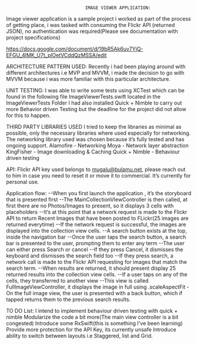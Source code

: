                                   IMAGE VIEWER APPLICATION:
Image viewer application is a sample project i worked as part of the process of getting place, i was tasked with consuming the Flickr API (returned JSON), no authentication was required(Please see documentation with project specifications)

https://docs.google.com/document/d/19bR5Ak6uv7YjQ-EFGU_4IMK_U7t_plOetVCddQzMSSA/edit

ARCHITECTURE PATTERN USED:
Recently i had been playing around with different architectures i.e MVP and MVVM, i made the decision to go with MVVM because i was more familiar with this particular architecture.

UNIT TESTING:
I was able to write some tests using XCTest which can be found in the following file
ImageViewerTests.swift located in the ImageViewerTests Folder
I had also installed Quick + Nimble to carry out more Behavior driven Testing but the deadline for the project did not allow for this to happen.

THIRD PARTY LIBRARIES USED
I tried to keep the libraries as minimal as possible, only the necessary libraries where used especially for networking. The networking library used was chosen because it’s fully tested and has ongoing support.
Alamofire -  Networking
Moya - Network layer abstraction
KingFisher - Image downloading & Caching
Quick + Nimble - Behaviour driven testing

API:
Flickr API key used belongs to mugalu@bulamu.net, please reach out to him in case you need to reset it or move it to commercial. It’s currently for personal use.

Application flow:
--When you first launch the application , it’s the storyboard that is presented first
--The MainCollectionVIewController is then called, at first there are no Photos/Images to present, so it displays 3 cells with placeholders
--It’s at this point that a network request is made to the Flickr API to return Recent Images that have been posted to FLickr(25 images are returned everytime)
--If the network request is successful, the images are displayed into the collection view cells.
--A search button exists at the top, inside the navigation bar
--Once the user taps the search button, a search bar is presented to the user, prompting them to enter any term
--The user can either press Search or cancel
--If they press Cancel, it dismisses the keyboard and dismisses the search field too
--If they press search, a network call is made to the Flickr API requesting for images that match the search term.
--When results are returned, it should present display 25 returned results into the collection view cells.
--If a user taps on any of the cells, they transferred to another view
--This view is called FullImageViewController, it displays the image in full using .scaleAspectFit
-On the full image view, the user is presented with a back button, which if tapped returns them to the previous search results.



TO DO List:
I intend to implement behaviour driven testing with quick + nimble
Modularize the code a bit more(The main view controller is a bit congested)
Introduce some RxSwift(this is something I've been learning)
Provide more protection for the API Key, its currently unsafe
Introduce ability to switch between layouts i.e Staggered, list and Grid.


